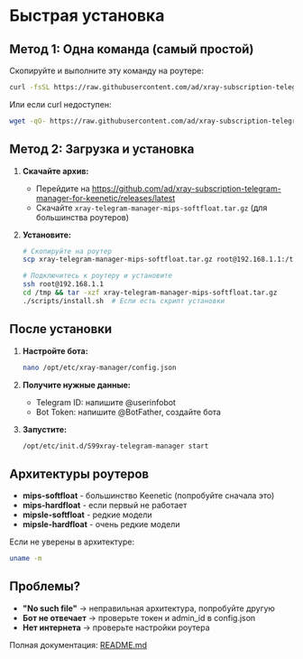 # Быстрая установка

## Метод 1: Одна команда (самый простой)

Скопируйте и выполните эту команду на роутере:

```bash
curl -fsSL https://raw.githubusercontent.com/ad/xray-subscription-telegram-manager-for-keenetic/main/scripts/quick-install.sh | bash
```

Или если curl недоступен:

```bash
wget -qO- https://raw.githubusercontent.com/ad/xray-subscription-telegram-manager-for-keenetic/main/scripts/quick-install.sh | bash
```

## Метод 2: Загрузка и установка

1. **Скачайте архив:**
   - Перейдите на https://github.com/ad/xray-subscription-telegram-manager-for-keenetic/releases/latest
   - Скачайте `xray-telegram-manager-mips-softfloat.tar.gz` (для большинства роутеров)

2. **Установите:**
   ```bash
   # Скопируйте на роутер
   scp xray-telegram-manager-mips-softfloat.tar.gz root@192.168.1.1:/tmp/
   
   # Подключитесь к роутеру и установите
   ssh root@192.168.1.1
   cd /tmp && tar -xzf xray-telegram-manager-mips-softfloat.tar.gz
   ./scripts/install.sh  # Если есть скрипт установки
   ```

## После установки

1. **Настройте бота:**
   ```bash
   nano /opt/etc/xray-manager/config.json
   ```

2. **Получите нужные данные:**
   - Telegram ID: напишите @userinfobot
   - Bot Token: напишите @BotFather, создайте бота

3. **Запустите:**
   ```bash
   /opt/etc/init.d/S99xray-telegram-manager start
   ```

## Архитектуры роутеров

- **mips-softfloat** - большинство Keenetic (попробуйте сначала это)
- **mips-hardfloat** - если первый не работает
- **mipsle-softfloat** - редкие модели
- **mipsle-hardfloat** - очень редкие модели

Если не уверены в архитектуре:
```bash
uname -m
```

## Проблемы?

- **"No such file"** → неправильная архитектура, попробуйте другую
- **Бот не отвечает** → проверьте токен и admin_id в config.json
- **Нет интернета** → проверьте настройки роутера

Полная документация: [README.md](README.md)
